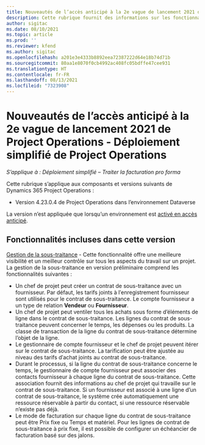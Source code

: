 ```yaml
---
title: Nouveautés de l’accès anticipé à la 2e vague de lancement 2021 de Project Operations - Déploiement simplifié de Project Operations
description: Cette rubrique fournit des informations sur les fonctionnalités disponibles dans la version en accès anticipé à la 2e vague de lancement 2021 du déploiement simplifié de Project Operations.
author: sigitac
ms.date: 08/10/2021
ms.topic: article
ms.prod: ''
ms.reviewer: kfend
ms.author: sigitac
ms.openlocfilehash: a201e3e4333b8892eea72387222d64e18b74d71b
ms.sourcegitcommit: 80aa1e8070f0cb4992ac408fc05bdffe47cee931
ms.translationtype: HT
ms.contentlocale: fr-FR
ms.lasthandoff: 08/13/2021
ms.locfileid: "7323908"
---
```

# <a name="whats-new-2021-wave-2-early-access---project-operations-lite-deployment"></a>Nouveautés de l’accès anticipé à la 2e vague de lancement 2021 de Project Operations - Déploiement simplifié de Project Operations

_S’applique à : Déploiement simplifié – Traiter la facturation pro forma_

Cette rubrique s’applique aux composants et versions suivants de Dynamics 365 Project Operations :

  - Version 4.23.0.4 de Project Operations dans l’environnement Dataverse

La version n’est appliquée que lorsqu’un environnement est [activé en accès anticipé](/power-platform/admin/opt-in-early-access-updates#how-to-enable-early-access-updates).

## <a name="features-included-in-this-release"></a>Fonctionnalités incluses dans cette version

[Gestion de la sous-traitance](../subcontracting/subcontracting_EA_scope.md) - Cette fonctionnalité offre une meilleure visibilité et un meilleur contrôle sur tous les aspects du travail sur un projet. La gestion de la sous-traitance en version préliminaire comprend les fonctionnalités suivantes :

  - Un chef de projet peut créer un contrat de sous-traitance avec un fournisseur. Par défaut, les tarifs joints à l′enregistrement fournisseur sont utilisés pour le contrat de sous-traitance. Le compte fournisseur a un type de relation **Vendeur** ou **Fournisseur**.
  - Un chef de projet peut ventiler tous les achats sous forme d’éléments de ligne dans le contrat de sous-traitance. Les lignes du contrat de sous-traitance peuvent concerner le temps, les dépenses ou les produits. La classe de transaction de la ligne du contrat de sous-traitance détermine l’objet de la ligne.
  - Le gestionnaire de compte fournisseur et le chef de projet peuvent itérer sur le contrat de sous-traitance. La tarification peut être ajustée au niveau des tarifs d′achat joints au contrat de sous-traitance.
  - Durant le processus, si la ligne du contrat de sous-traitance concerne le temps, le gestionnaire de compte fournisseur peut associer des contacts fournisseur à chaque ligne du contrat de sous-traitance. Cette association fournit des informations au chef de projet qui travaille sur le contrat de sous-traitance. Si un fournisseur est associé à une ligne d’un contrat de sous-traitance, le système crée automatiquement une ressource réservable à partir du contact, si une ressource réservable n’existe pas déjà.
  - Le mode de facturation sur chaque ligne du contrat de sous-traitance peut être Prix fixe ou Temps et matériel. Pour les lignes de contrat de sous-traitance à prix fixe, il est possible de configurer un échéancier de facturation basé sur des jalons.
